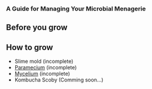 ### A Guide for Managing Your Microbial Menagerie

## Before you grow

## How to grow
* Slime mold (incomplete)
* [Paramecium](http://bio.academany.org/labs/fablabkamakura/students/yumi/weeks/w11.html) (incomplete)
* [Mycelium](http://bio.academany.org/labs/fablabkamakura/students/yumi/weeks/w16.html) (incomplete)
* Kombucha Scoby (Comming soon...)
